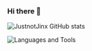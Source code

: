 
### Hi there 👋

![JustnotJinx GitHub stats](https://github-readme-stats.vercel.app/api?username=JustnotJinx&show_icons=true&theme=dark)

![Languages and Tools](https://skillicons.dev/icons?i=html,css,js,nodejs,lua,git,github,vscode,discord,docker)

